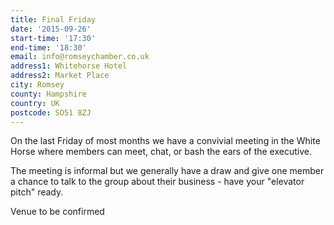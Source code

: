 ```yaml
---
title: Final Friday
date: '2015-09-26'
start-time: '17:30'
end-time: '18:30'
email: info@romseychamber.co.uk
address1: Whitehorse Hotel
address2: Market Place
city: Romsey
county: Hampshire
country: UK
postcode: SO51 8ZJ
---
```

On the last Friday of most months we have a convivial meeting in the White Horse where members can meet, chat, or bash the ears of the executive.

The meeting is informal but we generally have a draw and give one member a chance to talk to the group about their business - have your "elevator pitch" ready.

Venue to be confirmed


